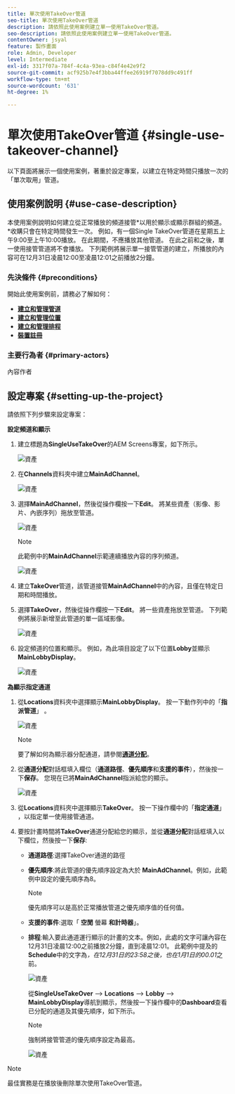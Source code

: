 ```yaml
---
title: 單次使用TakeOver管道
seo-title: 單次使用TakeOver管道
description: 請依照此使用案例建立單一使用TakeOver管道。
seo-description: 請依照此使用案例建立單一使用TakeOver管道。
contentOwner: jsyal
feature: 製作畫面
role: Admin, Developer
level: Intermediate
exl-id: 3317f07a-784f-4c4a-93ea-c84f4e42e9f2
source-git-commit: acf925b7e4f3bba44ffee26919f7078dd9c491ff
workflow-type: tm+mt
source-wordcount: '631'
ht-degree: 1%

---
```


# 單次使用TakeOver管道 {#single-use-takeover-channel}

以下頁面將展示一個使用案例，著重於設定專案，以建立在特定時間只播放一次的「單次取用」管道。


## 使用案例說明 {#use-case-description}

本使用案例說明如何建立從正常播放的頻道接管&#x200B;*以用於顯示或顯示群組的頻道。*收購只會在特定時間發生一次。
例如，有一個Single TakeOver管道在星期五上午9:00至上午10:00播放。 在此期間，不應播放其他管道。 在此之前和之後，單一使用接管管道將不會播放。 下列範例將展示單一接管管道的建立，所播放的內容可在12月31日凌晨12:00至凌晨12:01之前播放2分鐘。

### 先決條件 {#preconditions}

開始此使用案例前，請務必了解如何：

* **[建立和管理管道](managing-channels.md)**
* **[建立和管理位置](managing-locations.md)**
* **[建立和管理排程](managing-schedules.md)**
* **[裝置註冊](device-registration.md)**

### 主要行為者 {#primary-actors}

內容作者

## 設定專案 {#setting-up-the-project}

請依照下列步驟來設定專案：

**設定頻道和顯示**

1. 建立標題為&#x200B;**SingleUseTakeOver**&#x200B;的AEM Screens專案，如下所示。

   ![資產](assets/single-takeover1.png)

1. 在&#x200B;**Channels**&#x200B;資料夾中建立&#x200B;**MainAdChannel**。

   ![資產](assets/single-takeover2.png)

1. 選擇&#x200B;**MainAdChannel**，然後從操作欄按一下&#x200B;**Edit**。 將某些資產（影像、影片、內嵌序列）拖放至管道。

   ![資產](assets/single-takeover2.png)


   >[!NOTE]
   >此範例中的&#x200B;**MainAdChannel**&#x200B;示範連續播放內容的序列頻道。

   ![資產](assets/single-takeover3.png)

1. 建立&#x200B;**TakeOver**&#x200B;管道，該管道接管&#x200B;**MainAdChannel**&#x200B;中的內容，且僅在特定日期和時間播放。

1. 選擇&#x200B;**TakeOver**，然後從操作欄按一下&#x200B;**Edit**。 將一些資產拖放至管道。 下列範例將展示新增至此管道的單一區域影像。

   ![資產](assets/single-takeover4.png)

1. 設定頻道的位置和顯示。 例如，為此項目設定了以下位置&#x200B;**Lobby**&#x200B;並顯示&#x200B;**MainLobbyDisplay**。

   ![資產](assets/single-takeover5.png)

**為顯示指定通道**

1. 從&#x200B;**Locations**&#x200B;資料夾中選擇顯示&#x200B;**MainLobbyDisplay**。 按一下動作列中的「**指派管道**」 。

   ![資產](assets/single-takeover6.png)

   >[!NOTE]
   >要了解如何為顯示器分配通道，請參閱&#x200B;**[通道分配](channel-assignment.md)**。

1. 從&#x200B;**通道分配**&#x200B;對話框填入欄位（**通道路徑**、**優先順序**&#x200B;和&#x200B;**支援的事件**），然後按一下&#x200B;**保存**。 您現在已將&#x200B;**MainAdChannel**&#x200B;指派給您的顯示。

   ![資產](assets/single-takeover7.png)

1. 從&#x200B;**Locations**&#x200B;資料夾中選擇顯示&#x200B;**TakeOver**。 按一下操作欄中的「**指定通道**」 ，以指定單一使用接管通道。

1. 要按計畫時間將&#x200B;**TakeOver**&#x200B;通道分配給您的顯示，並從&#x200B;**通道分配**&#x200B;對話框填入以下欄位，然後按一下&#x200B;**保存**:

   * **通道路徑**:選擇TakeOver通道的路徑
   * **優先順序**:將此管道的優先順序設定為大於 **MainAdChannel**。例如，此範例中設定的優先順序為8。

      >[!NOTE]
      >優先順序可以是高於正常播放管道之優先順序值的任何值。
   * **支援的事件**:選取「 **空閒** 螢幕 **和計時器**」。
   * **排程**:輸入要此通道運行顯示的計畫的文本。例如，此處的文字可讓內容在12月31日凌晨12:00之前播放2分鐘，直到凌晨12:01。
此範例中提及的**Schedule**&#x200B;中的文字為&#x200B;*，在12月31日的23:58之後，也在1月1日的00.01*&#x200B;之前。

      ![資產](assets/single-takeover8.png)

      從&#x200B;**SingleUseTakeOver** —> **Locations** —> **Lobby** —> **MainLobbyDisplay**&#x200B;導航到顯示，然後按一下操作欄中的&#x200B;**Dashboard**&#x200B;查看已分配的通道及其優先順序，如下所示。

      >[!NOTE]
      >強制將接管管道的優先順序設定為最高。

      ![資產](assets/single-takeover9.png)

>[!NOTE]
>
>最佳實務是在播放後刪除單次使用TakeOver管道。

